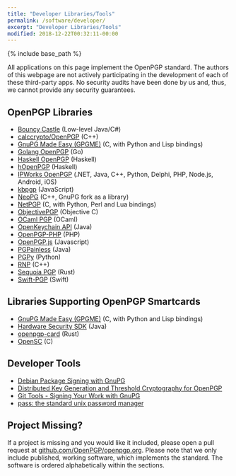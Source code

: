 ```yaml
---
title: "Developer Libraries/Tools"
permalink: /software/developer/
excerpt: "Developer Libraries/Tools"
modified: 2018-12-22T00:32:11-00:00
---
```


{% include base_path %}

All applications on this page implement the OpenPGP standard.
The authors of this webpage are not actively participating in the development of each of these third-party apps.
No security audits have been done by us and, thus, we cannot provide any security guarantees.

## OpenPGP Libraries

* [Bouncy Castle](https://www.bouncycastle.org/) (Low-level Java/C#)
* [calccrypto/OpenPGP](https://github.com/calccrypto/OpenPGP) (C++)
* [GnuPG Made Easy (GPGME)](https://www.gnupg.org/related_software/gpgme/) (C,
  with Python and Lisp bindings)
* [Golang OpenPGP](https://godoc.org/golang.org/x/crypto/openpgp) (Go)
* [Haskell OpenPGP](https://hackage.haskell.org/package/openpgp) (Haskell)
* [hOpenPGP](https://hackage.haskell.org/package/hOpenPGP) (Haskell)
* [IPWorks OpenPGP](https://www.nsoftware.com/ipworks/pgp/) (.NET, Java, C++, Python, Delphi, PHP, Node.js, Android, iOS)
* [kbpgp](https://github.com/keybase/kbpgp/) (JavaScript)
* [NeoPG](https://neopg.io/) (C++, GnuPG fork as a library)
* [NetPGP](http://www.netpgp.com/) (C, with Python, Perl and Lua bindings)
* [ObjectivePGP](https://github.com/krzyzanowskim/ObjectivePGP)
  (Objective C)
* [OCaml PGP](https://github.com/cfcs/ocaml-openpgp) (OCaml)
* [OpenKeychain API](https://github.com/open-keychain/openpgp-api) (Java)
* [OpenPGP-PHP](https://github.com/singpolyma/openpgp-php) (PHP)
* [OpenPGP.js](https://openpgpjs.org/) (Javascript)
* [PGPainless](https://pgpainless.org) (Java)
* [PGPy](https://github.com/SecurityInnovation/PGPy/) (Python)
* [RNP](https://www.rnpgp.com/) (C++)
* [Sequoia PGP](https://sequoia-pgp.org/) (Rust)
* [Swift-PGP](https://github.com/kryptco/swift-pgp/) (Swift)

## Libraries Supporting OpenPGP Smartcards

* [GnuPG Made Easy (GPGME)](https://www.gnupg.org/related_software/gpgme/) (C,
  with Python and Lisp bindings)
* [Hardware Security SDK](https://hwsecurity.dev) (Java)
* [openpgp-card](https://gitlab.com/openpgp-card/openpgp-card) (Rust)
* [OpenSC](https://github.com/OpenSC/OpenSC/wiki/OpenPGP-card) (C)

## Developer Tools

* [Debian Package Signing with GnuPG](https://wiki.debian.org/SecureApt)
* [Distributed Key Generation and Threshold Cryptography for OpenPGP](http://www.nongnu.org/dkgpg/)
* [Git Tools - Signing Your Work with GnuPG](https://git-scm.com/book/en/v2/Git-Tools-Signing-Your-Work)
* [pass: the standard unix password manager](https://www.passwordstore.org/)

## Project Missing?

If a project is missing and you would like it included, please open a pull request at [github.com/OpenPGP/openpgp.org](https://github.com/OpenPGP/openpgp.org).
Please note that we only include published, working software, which implements the standard.
The software is ordered alphabetically within the sections.
